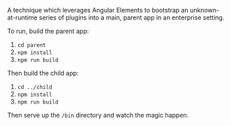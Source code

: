 A technique which leverages Angular Elements to bootstrap an unknown-at-runtime series of plugins into a main, parent
app in an enterprise setting.

To run, build the parent app:

1. `cd parent`
2. `npm install`
3. `npm run build`

Then build the child app:

1. `cd ../child`
2. `npm install`
3. `npm run build`

Then serve up the `/bin` directory and watch the magic happen.